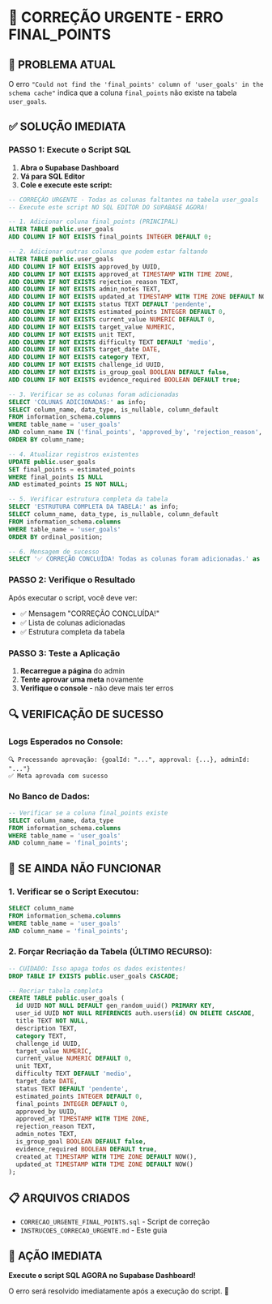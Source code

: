 # 🚨 CORREÇÃO URGENTE - ERRO FINAL_POINTS

## 🎯 **PROBLEMA ATUAL**
O erro `"Could not find the 'final_points' column of 'user_goals' in the schema cache"` indica que a coluna `final_points` não existe na tabela `user_goals`.

## ✅ **SOLUÇÃO IMEDIATA**

### **PASSO 1: Execute o Script SQL**
1. **Abra o Supabase Dashboard**
2. **Vá para SQL Editor**
3. **Cole e execute este script:**

```sql
-- CORREÇÃO URGENTE - Todas as colunas faltantes na tabela user_goals
-- Execute este script NO SQL EDITOR DO SUPABASE AGORA!

-- 1. Adicionar coluna final_points (PRINCIPAL)
ALTER TABLE public.user_goals 
ADD COLUMN IF NOT EXISTS final_points INTEGER DEFAULT 0;

-- 2. Adicionar outras colunas que podem estar faltando
ALTER TABLE public.user_goals 
ADD COLUMN IF NOT EXISTS approved_by UUID,
ADD COLUMN IF NOT EXISTS approved_at TIMESTAMP WITH TIME ZONE,
ADD COLUMN IF NOT EXISTS rejection_reason TEXT,
ADD COLUMN IF NOT EXISTS admin_notes TEXT,
ADD COLUMN IF NOT EXISTS updated_at TIMESTAMP WITH TIME ZONE DEFAULT NOW(),
ADD COLUMN IF NOT EXISTS status TEXT DEFAULT 'pendente',
ADD COLUMN IF NOT EXISTS estimated_points INTEGER DEFAULT 0,
ADD COLUMN IF NOT EXISTS current_value NUMERIC DEFAULT 0,
ADD COLUMN IF NOT EXISTS target_value NUMERIC,
ADD COLUMN IF NOT EXISTS unit TEXT,
ADD COLUMN IF NOT EXISTS difficulty TEXT DEFAULT 'medio',
ADD COLUMN IF NOT EXISTS target_date DATE,
ADD COLUMN IF NOT EXISTS category TEXT,
ADD COLUMN IF NOT EXISTS challenge_id UUID,
ADD COLUMN IF NOT EXISTS is_group_goal BOOLEAN DEFAULT false,
ADD COLUMN IF NOT EXISTS evidence_required BOOLEAN DEFAULT true;

-- 3. Verificar se as colunas foram adicionadas
SELECT 'COLUNAS ADICIONADAS:' as info;
SELECT column_name, data_type, is_nullable, column_default
FROM information_schema.columns 
WHERE table_name = 'user_goals' 
AND column_name IN ('final_points', 'approved_by', 'rejection_reason', 'admin_notes', 'updated_at')
ORDER BY column_name;

-- 4. Atualizar registros existentes
UPDATE public.user_goals 
SET final_points = estimated_points 
WHERE final_points IS NULL 
AND estimated_points IS NOT NULL;

-- 5. Verificar estrutura completa da tabela
SELECT 'ESTRUTURA COMPLETA DA TABELA:' as info;
SELECT column_name, data_type, is_nullable, column_default
FROM information_schema.columns 
WHERE table_name = 'user_goals' 
ORDER BY ordinal_position;

-- 6. Mensagem de sucesso
SELECT '✅ CORREÇÃO CONCLUÍDA! Todas as colunas foram adicionadas.' as resultado;
```

### **PASSO 2: Verifique o Resultado**
Após executar o script, você deve ver:
- ✅ Mensagem "CORREÇÃO CONCLUÍDA!"
- ✅ Lista de colunas adicionadas
- ✅ Estrutura completa da tabela

### **PASSO 3: Teste a Aplicação**
1. **Recarregue a página** do admin
2. **Tente aprovar uma meta** novamente
3. **Verifique o console** - não deve mais ter erros

## 🔍 **VERIFICAÇÃO DE SUCESSO**

### **Logs Esperados no Console:**
```
🔍 Processando aprovação: {goalId: "...", approval: {...}, adminId: "..."}
✅ Meta aprovada com sucesso
```

### **No Banco de Dados:**
```sql
-- Verificar se a coluna final_points existe
SELECT column_name, data_type 
FROM information_schema.columns 
WHERE table_name = 'user_goals' 
AND column_name = 'final_points';
```

## 🚨 **SE AINDA NÃO FUNCIONAR**

### **1. Verificar se o Script Executou:**
```sql
SELECT column_name 
FROM information_schema.columns 
WHERE table_name = 'user_goals' 
AND column_name = 'final_points';
```

### **2. Forçar Recriação da Tabela (ÚLTIMO RECURSO):**
```sql
-- CUIDADO: Isso apaga todos os dados existentes!
DROP TABLE IF EXISTS public.user_goals CASCADE;

-- Recriar tabela completa
CREATE TABLE public.user_goals (
  id UUID NOT NULL DEFAULT gen_random_uuid() PRIMARY KEY,
  user_id UUID NOT NULL REFERENCES auth.users(id) ON DELETE CASCADE,
  title TEXT NOT NULL,
  description TEXT,
  category TEXT,
  challenge_id UUID,
  target_value NUMERIC,
  current_value NUMERIC DEFAULT 0,
  unit TEXT,
  difficulty TEXT DEFAULT 'medio',
  target_date DATE,
  status TEXT DEFAULT 'pendente',
  estimated_points INTEGER DEFAULT 0,
  final_points INTEGER DEFAULT 0,
  approved_by UUID,
  approved_at TIMESTAMP WITH TIME ZONE,
  rejection_reason TEXT,
  admin_notes TEXT,
  is_group_goal BOOLEAN DEFAULT false,
  evidence_required BOOLEAN DEFAULT true,
  created_at TIMESTAMP WITH TIME ZONE DEFAULT NOW(),
  updated_at TIMESTAMP WITH TIME ZONE DEFAULT NOW()
);
```

## 📋 **ARQUIVOS CRIADOS**
- `CORRECAO_URGENTE_FINAL_POINTS.sql` - Script de correção
- `INSTRUCOES_CORRECAO_URGENTE.md` - Este guia

## 🎯 **AÇÃO IMEDIATA**
**Execute o script SQL AGORA no Supabase Dashboard!**

O erro será resolvido imediatamente após a execução do script. 🚀 